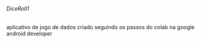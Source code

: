 ###### DiceRoll1 
 
 
 aplicativo de jogo de dados criado seguindo os passos do colab na google android developer 

